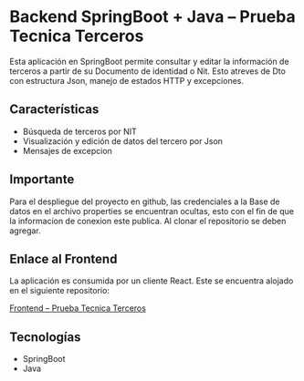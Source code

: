 # Backend SpringBoot + Java – Prueba Tecnica Terceros

Esta aplicación en SpringBoot permite consultar y editar la información de terceros a partir de su Documento de identidad o Nit. Esto atreves de Dto con estructura Json, manejo de estados HTTP y excepciones.

## Características

- Búsqueda de terceros por NIT  
- Visualización y edición de datos del tercero por Json  
- Mensajes de excepcion

## Importante

Para el despliegue del proyecto en github, las credenciales a la Base de datos en el archivo properties se encuentran ocultas, esto con el fin de que la informacion de conexion este publica. Al clonar el repositorio se deben agregar.

## Enlace al Frontend

La aplicación es consumida por un cliente React. Este se encuentra alojado en el siguiente repositorio:

[Frontend – Prueba Tecnica Terceros](https://github.com/rabothia/prueba-tecnica-front)

## Tecnologías

- SpringBoot  
- Java  